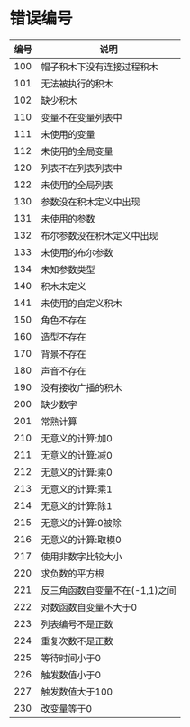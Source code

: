错误编号
========

| 编号 | 说明                           |
| ---- | ------------------------------ |
| 100  | 帽子积木下没有连接过程积木     |
| 101  | 无法被执行的积木               |
| 102  | 缺少积木                       |
| 110  | 变量不在变量列表中             |
| 111  | 未使用的变量                   |
| 112  | 未使用的全局变量               |
| 120  | 列表不在列表列表中             |
| 122  | 未使用的全局列表               |
| 130  | 参数没在积木定义中出现         |
| 131  | 未使用的参数                   |
| 132  | 布尔参数没在积木定义中出现     |
| 133  | 未使用的布尔参数               |
| 134  | 未知参数类型                   |
| 140  | 积木未定义                     |
| 141  | 未使用的自定义积木             |
| 150  | 角色不存在                     |
| 160  | 造型不存在                     |
| 170  | 背景不存在                     |
| 180  | 声音不存在                     |
| 190  | 没有接收广播的积木             |
| 200  | 缺少数字                       |
| 201  | 常熟计算                       |
| 210  | 无意义的计算:加0               |
| 211  | 无意义的计算:减0               |
| 212  | 无意义的计算:乘0               |
| 213  | 无意义的计算:乘1               |
| 214  | 无意义的计算:除1               |
| 215  | 无意义的计算:0被除             |
| 216  | 无意义的计算:取模0             |
| 217  | 使用非数字比较大小             |
| 220  | 求负数的平方根                 |
| 221  | 反三角函数自变量不在(-1,1)之间 |
| 222  | 对数函数自变量不大于0          |
| 223  | 列表编号不是正数               |
| 224  | 重复次数不是正数               |
| 225  | 等待时间小于0                  |
| 226  | 触发数值小于0                  |
| 227  | 触发数值大于100                |
| 230  | 改变量等于0                    |
